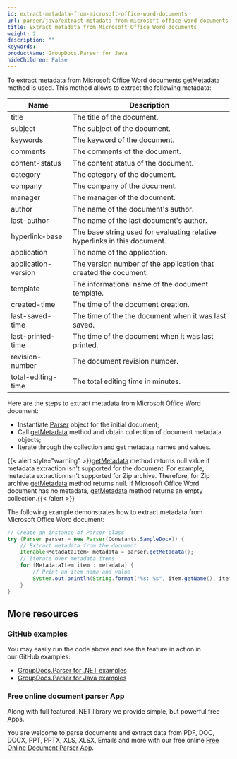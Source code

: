 ```yaml
---
id: extract-metadata-from-microsoft-office-word-documents
url: parser/java/extract-metadata-from-microsoft-office-word-documents
title: Extract metadata from Microsoft Office Word documents
weight: 2
description: ""
keywords: 
productName: GroupDocs.Parser for Java
hideChildren: False
---
```

To extract metadata from Microsoft Office Word documents [getMetadata](https://reference.groupdocs.com/java/parser/com.groupdocs.parser/Parser#getMetadata()) method is used. This method allows to extract the following metadata:

| Name | Description |
| --- | --- |
| title | The title of the document. |
| subject | The subject of the document. |
| keywords | The keyword of the document. |
| comments | The comments of the document. |
| content-status | The content status of the document. |
| category | The category of the document. |
| company | The company of the document. |
| manager | The manager of the document. |
| author | The name of the document's author. |
| last-author | The name of the last document's author. |
| hyperlink-base | The base string used for evaluating relative hyperlinks in this document. |
| application | The name of the application. |
| application-version | The version number of the application that created the document. |
| template | The informational name of the document template. |
| created-time | The time of the document creation. |
| last-saved-time | The time of the the document when it was last saved. |
| last-printed-time | The time of the document when it was last printed. |
| revision-number | The document revision number. |
| total-editing-time | The total editing time in minutes. |

Here are the steps to extract metadata from Microsoft Office Word document:

*   Instantiate [Parser](https://reference.groupdocs.com/java/parser/com.groupdocs.parser/Parser) object for the initial document;
*   Call [getMetadata](https://reference.groupdocs.com/java/parser/com.groupdocs.parser/Parser#getMetadata()) method and obtain collection of document metadata objects;
*   Iterate through the collection and get metadata names and values.

{{< alert style="warning" >}}[getMetadata](https://reference.groupdocs.com/java/parser/com.groupdocs.parser/Parser#getMetadata()) method returns null value if metadata extraction isn't supported for the document. For example, metadata extraction isn't supported for Zip archive. Therefore, for Zip archive [getMetadata](https://reference.groupdocs.com/java/parser/com.groupdocs.parser/Parser#getMetadata()) method returns null. If Microsoft Office Word document has no metadata, [getMetadata](https://reference.groupdocs.com/java/parser/com.groupdocs.parser/Parser#getMetadata()) method returns an empty collection.{{< /alert >}}

The following example demonstrates how to extract metadata from Microsoft Office Word document:

```java
// Create an instance of Parser class
try (Parser parser = new Parser(Constants.SampleDocx)) {
    // Extract metadata from the document
    Iterable<MetadataItem> metadata = parser.getMetadata();
    // Iterate over metadata items
    for (MetadataItem item : metadata) {
        // Print an item name and value
        System.out.println(String.format("%s: %s", item.getName(), item.getValue()));
    }
}
```

## More resources

### GitHub examples

You may easily run the code above and see the feature in action in our GitHub examples:

*   [GroupDocs.Parser for .NET examples](https://github.com/groupdocs-parser/GroupDocs.Parser-for-.NET)    
*   [GroupDocs.Parser for Java examples](https://github.com/groupdocs-parser/GroupDocs.Parser-for-Java)    

### Free online document parser App

Along with full featured .NET library we provide simple, but powerful free Apps.

You are welcome to parse documents and extract data from PDF, DOC, DOCX, PPT, PPTX, XLS, XLSX, Emails and more with our free online [Free Online Document Parser App](https://products.groupdocs.app/parser).